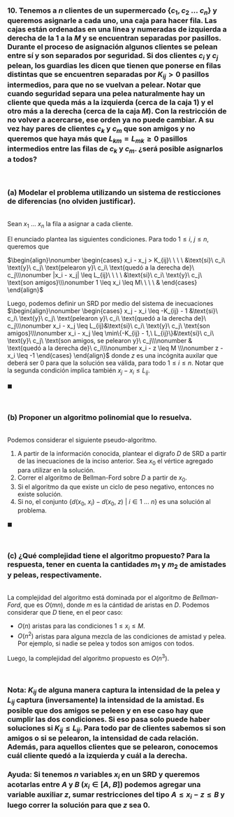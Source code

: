 ### 10. Tenemos a $n$ clientes de un supermercado $\{c_1, c_2\ ...\ c_n\}$ y queremos asignarle a cada uno, una caja para hacer fila. Las cajas están ordenadas en una línea y numeradas de izquierda a derecha de la $1$ a la $M$ y se encuentran separadas por pasillos. Durante el proceso de asignación algunos clientes se pelean entre sí y son separados por seguridad. Si dos clientes $c_i$ y $c_j$ pelean, los guardias les dicen que tienen que ponerse en filas distintas que se encuentren separadas por $K_{ij} > 0$ pasillos intermedios, para que no se vuelvan a pelear. Notar que cuando seguridad separa una pelea naturalmente hay un cliente que queda más a la izquierda (cerca de la caja $1$) y el otro más a la derecha (cerca de la caja $M$). Con la restricción de no volver a acercarse, ese orden ya no puede cambiar. A su vez hay pares de clientes $c_k$ y $c_m$ que son amigos y no queremos que haya más que $L_{km} = L_{mk} \geq 0$ pasillos intermedios entre las filas de $c_k$ y $c_m$. ¿será posible asignarlos a todos?


<br>

### (a) Modelar el problema utilizando un sistema de resticciones de diferencias (no olviden justificar).

\
Sean $x_1\ ...\ x_n$ la fila a asignar a cada cliente. 

El enunciado plantea las siguientes condiciones. Para todo $1 \leq i,\ j \leq n$, queremos que

$\begin{align}\nonumber
    \begin{cases}
        x_i - x_j > K_{ij}\ \ \ \ &\text{si}\ c_i\ \text{y}\ c_j\ \text{pelearon y}\ c_i\ \text{quedó a la derecha de}\ c_j\\\nonumber 
        |x_i - x_j| \leq L_{ij}\ \ \ \ &\text{si}\ c_i\ \text{y}\ c_j\ \text{son amigos}\\\nonumber
        1 \leq x_i \leq M\ \ \ \ &
    \end{cases}
\end{align}$

Luego, podemos definir un SRD por medio del sistema de inecuaciones
$\begin{align}\nonumber
    \begin{cases}
        x_j - x_i \leq -K_{ij} - 1 &\text{si}\ c_i\ \text{y}\ c_j\ \text{pelearon y}\ c_i\ \text{quedó a la derecha de}\ c_j\\\nonumber 
        x_i - x_j \leq L_{ij}&\text{si}\ c_i\ \text{y}\ c_j\ \text{son amigos}\\\nonumber
        x_i - x_j \leq \min\{-K_{ij} - 1,\ L_{ij}\}&\text{si}\ c_i\ \text{y}\ c_j\ \text{son amigos, se pelearon y}\ c_j\\\nonumber 
        & \text{quedó a la derecha de}\ c_i\\\nonumber
        x_i - z \leq M \\\nonumber
        z - x_i \leq -1
    \end{cases}
\end{align}$ 
donde $z$ es una incógnita auxilar que deberá ser $0$ para que la solución sea válida, para todo $1 \leq i \leq n$. Notar que la segunda condición implica también $x_j - x_i \leq L_{ij}$.

$\blacksquare$

<br>

### (b) Proponer un algoritmo polinomial que lo resuelva.

\
Podemos considerar el siguiente pseudo-algoritmo.

1. A partir de la información conocida, plantear el digrafo $D$ de SRD a partir de las inecuaciones de la inciso anterior. Sea $x_0$ el vértice agregado para utilizar en la solución.
2. Correr el algoritmo de Bellman-Ford sobre $D$ a partir de $x_0$.
3. Si el algoritmo da que existe un ciclo de peso negativo, entonces no existe solución.
4. Si no, el conjunto $\{d(x_0,\ x_i) - d(x_0,\ z)\ |\ i \in 1\ ...\ n\}$ es una solución al problema.

$\blacksquare$


<br>

### (c) ¿Qué complejidad tiene el algoritmo propuesto? Para la respuesta, tener en cuenta la cantidades $m_1$ y $m_2$ de amistades y peleas, respectivamente. 

\
La complejidad del algoritmo está dominada por el algoritmo de *Bellman-Ford*, que es $O(mn)$, donde $m$ es la cántidad de aristas en $D$. Podemos considerar que $D$ tiene, en el peor caso:
- $O(n)$ aristas para las condiciones $1 \leq x_i \leq M$.
- $O(n^2)$ aristas para alguna mezcla de las condiciones de amistad y pelea. Por ejemplo, si nadie se pelea y todos son amigos con todos.

Luego, la complejidad del algoritmo propuesto es $O(n^3)$.

<br>

### Nota: $K_{ij}$ de alguna manera captura la intensidad de la pelea y $L_{ij}$ captura (inversamente) la intensidad de la amistad. Es posible que dos amigos se peleen y en ese caso hay que cumplir las dos condiciones. Si eso pasa solo puede haber soluciones si $K_{ij} \leq L_{ij}$. Para todo par de clientes sabemos si son amigos o si se pelearon, la intensidad de cada relación. Además, para aquellos clientes que se pelearon, conocemos cuál cliente quedó a la izquierda y cuál a la derecha.

### Ayuda: Si tenemos $n$ variables $x_i$ en un SRD y queremos acotarlas entre $A$ y $B$ ($x_i \in [A,\ B]$) podemos agregar una variable auxiliar $z$, sumar restricciones del tipo $A \leq x_i − z \leq B$ y luego correr la solución para que $z$ sea $0$.
